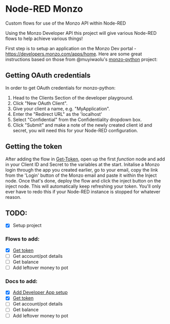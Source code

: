 # Node-RED Monzo
Custom flows for use of the Monzo API within Node-RED


Using the Monzo Developer API this project will give various Node-RED flows to help achieve various things!

First step is to setup an application on the Monzo Dev portal - https://developers.monzo.com/apps/home. Here are some great instructions based on those from @muyiwaolu's [monzo-python](https://github.com/muyiwaolu/monzo-python#getting-oauth-credentials) project:

## Getting OAuth credentials
In order to get OAuth credentials for monzo-python:

1. Head to the Clients Section of the developer playground.
2. Click "New OAuth Client".
3. Give your client a name, e.g. "MyApplication".
4. Enter the "Redirect URL" as the 'localhost'
5. Select "Confidential" from the Confidentiality dropdown box.
6. Click "Submit" and make a note of the newly created client id and secret, you will need this for your Node-RED configuration.

## Getting the token
After adding the flow in [Get-Token](Get-Token.json), open up the first _function_ node and add in your Client ID and Secret to the variables at the start.
Initalise a Monzo login through the app you created earlier, go to your email, copy the link from the 'Login' button of the Monzo email and paste it within the Inject node.
Once that's done, deploy the flow and click the inject button on the inject node.
This will automatically keep refreshing your token. You'll only ever have to redo this if your Node-RED instance is stopped for whatever reason.

## TODO:
- [x] Setup project

### Flows to add:
- [x] [Get token](Get-Token.json)
- [ ] Get account/pot details
- [ ] Get balance
- [ ] Add leftover money to pot

### Docs to add:
- [x] [Add Developer App setup](#getting-oauth-credentials)
- [x] [Get token](#getting-the-token)
- [ ] Get account/pot details
- [ ] Get balance
- [ ] Add leftover money to pot
